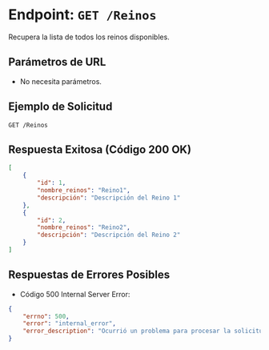 # Endpoint: `GET /Reinos`

Recupera la lista de todos los reinos disponibles.

## Parámetros de URL
- No necesita parámetros.

## Ejemplo de Solicitud
```http
GET /Reinos
```

## Respuesta Exitosa (Código 200 OK)
```json
[
    {
        "id": 1,
        "nombre_reinos": "Reino1",
        "descripción": "Descripción del Reino 1"
    },
    {
        "id": 2,
        "nombre_reinos": "Reino2",
        "descripción": "Descripción del Reino 2"
    }
]
```

## Respuestas de Errores Posibles
- Código 500 Internal Server Error:
```json
{
    "errno": 500,
    "error": "internal_error",
    "error_description": "Ocurrió un problema para procesar la solicitud"
}
```

